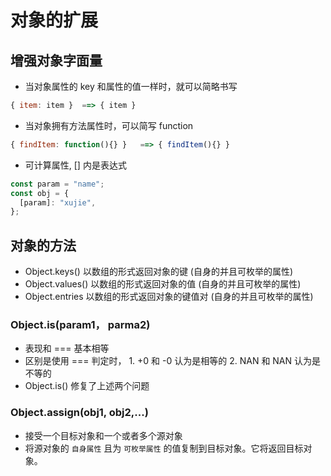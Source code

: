 # 对象的扩展

## 增强对象字面量

- 当对象属性的 key 和属性的值一样时，就可以简略书写

```js
{ item: item }  ==> { item }
```

- 当对象拥有方法属性时，可以简写 function

```js
{ findItem: function(){} }   ==> { findItem(){} }
```

- 可计算属性, [] 内是表达式

```js
const param = "name";
const obj = {
  [param]: "xujie",
};
```

## 对象的方法

- Object.keys() 以数组的形式返回对象的键 (自身的并且可枚举的属性)
- Object.values() 以数组的形式返回对象的值 (自身的并且可枚举的属性)
- Object.entries 以数组的形式返回对象的键值对 (自身的并且可枚举的属性)

### Object.is(param1， parma2)

- 表现和 === 基本相等
- 区别是使用 === 判定时， 1. +0 和 -0 认为是相等的 2. NAN 和 NAN 认为是不等的
- Object.is() 修复了上述两个问题

### Object.assign(obj1, obj2,...)

- 接受一个目标对象和一个或者多个源对象
- 将源对象的 `自身属性` 且为 `可枚举属性` 的值复制到目标对象。它将返回目标对象。
